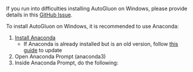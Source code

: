 If you run into difficulties installing AutoGluon on Windows, please provide details in this [GitHub Issue](https://github.com/autogluon/autogluon/issues/164).

To install AutoGluon on Windows, it is recommended to use Anaconda:

1. [Install Anaconda](https://www.anaconda.com/products/individual)
    - If Anaconda is already installed but is an old version, follow [this guide](https://docs.anaconda.com/anaconda/install/update-version/) to update
2. Open Anaconda Prompt (anaconda3)
3. Inside Anaconda Prompt, do the following:
